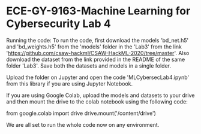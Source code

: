 # ECE-GY-9163-Machine Learning for Cybersecurity Lab 4

Running the code:
To run the code, first download the models 'bd_net.h5' and 'bd_weights.h5' from the 'models' folder in the 'Lab3' from the link 'https://github.com/csaw-hackml/CSAW-HackML-2020/tree/master'.
Also download the dataset from the link provided in the README of the same folder 'Lab3'. Save both the datasets and models in a single folder.

Upload the folder on Jupyter and open the code 'MLCybersecLab4.ipynb' from this library if you are using Jupyter Notebook.

If you are using Google Colab, upload the models and datasets to your drive and then mount the drive to the colab notebook using the following code:

from google.colab import drive
drive.mount('/content/drive')

We are all set to run the whole code now on any environment.
